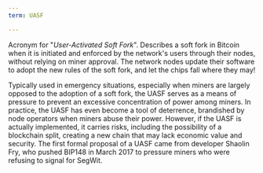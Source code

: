 ```yaml
---
term: UASF

---
```

Acronym for "*User-Activated Soft Fork*". Describes a soft fork in Bitcoin when it is initiated and enforced by the network's users through their nodes, without relying on miner approval. The network nodes update their software to adopt the new rules of the soft fork, and let the chips fall where they may!

Typically used in emergency situations, especially when miners are largely opposed to the adoption of a soft fork, the UASF serves as a means of pressure to prevent an excessive concentration of power among miners. In practice, the UASF has even become a tool of deterrence, brandished by node operators when miners abuse their power. However, if the UASF is actually implemented, it carries risks, including the possibility of a blockchain split, creating a new chain that may lack economic value and security. The first formal proposal of a UASF came from developer Shaolin Fry, who pushed BIP148 in March 2017 to pressure miners who were refusing to signal for SegWit.